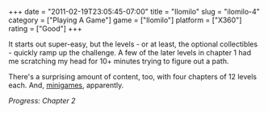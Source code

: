 +++
date = "2011-02-19T23:05:45-07:00"
title = "Ilomilo"
slug = "ilomilo-4"
category = ["Playing A Game"]
game = ["Ilomilo"]
platform = ["X360"]
rating = ["Good"]
+++

It starts out super-easy, but the levels - or at least, the optional collectibles - quickly ramp up the challenge.  A few of the later levels in chapter 1 had me scratching my head for 10+ minutes trying to figure out a path.

There's a surprising amount of content, too, with four chapters of 12 levels each.  And, <a href="http://www.youtube.com/watch?v=vy9MCX7R-Hw">minigames</a>, apparently.

<i>Progress: Chapter 2</i>